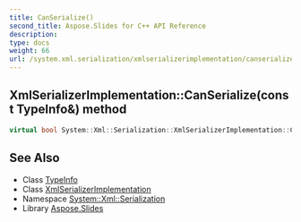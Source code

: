 ```yaml
---
title: CanSerialize()
second_title: Aspose.Slides for C++ API Reference
description: 
type: docs
weight: 66
url: /system.xml.serialization/xmlserializerimplementation/canserialize/
---
```

## XmlSerializerImplementation::CanSerialize(const TypeInfo\&) method




```cpp
virtual bool System::Xml::Serialization::XmlSerializerImplementation::CanSerialize(const TypeInfo &type)
```

## See Also

* Class [TypeInfo](../../../system/typeinfo/)
* Class [XmlSerializerImplementation](../)
* Namespace [System::Xml::Serialization](../../)
* Library [Aspose.Slides](../../../)
